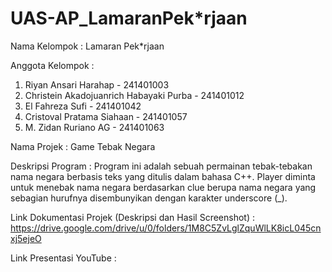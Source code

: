 # UAS-AP_LamaranPek*rjaan

Nama Kelompok : Lamaran Pek*rjaan

Anggota Kelompok :
1. Riyan Ansari Harahap	- 241401003
2. Christein Akadojuanrich Habayaki Purba	- 241401012
3. El Fahreza Sufi - 241401042
4. Cristoval Pratama Siahaan - 241401057
5. M. Zidan Ruriano AG - 241401063

Nama Projek : Game Tebak Negara

Deskripsi Program :
Program ini adalah sebuah permainan tebak-tebakan nama negara berbasis teks yang ditulis dalam bahasa C++. Player diminta untuk menebak nama negara berdasarkan clue berupa nama negara yang sebagian hurufnya disembunyikan dengan karakter underscore (_).

Link Dokumentasi Projek (Deskripsi dan Hasil Screenshot) :
https://drive.google.com/drive/u/0/folders/1M8C5ZvLglZquWlLK8icL045cnxj5ejeO

Link Presentasi YouTube :
